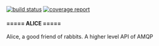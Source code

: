 [![build status](https://gitlab.com/researcher/alice/badges/master/build.svg)](https://gitlab.com/researcher/alice/commits/master)
[![coverage report](https://gitlab.com/researcher/alice/badges/master/coverage.svg)](https://gitlab.com/researcher/alice/commits/master)

#### ===== ALICE ===== ####

Alice, a good friend of rabbits. A higher level API of AMQP